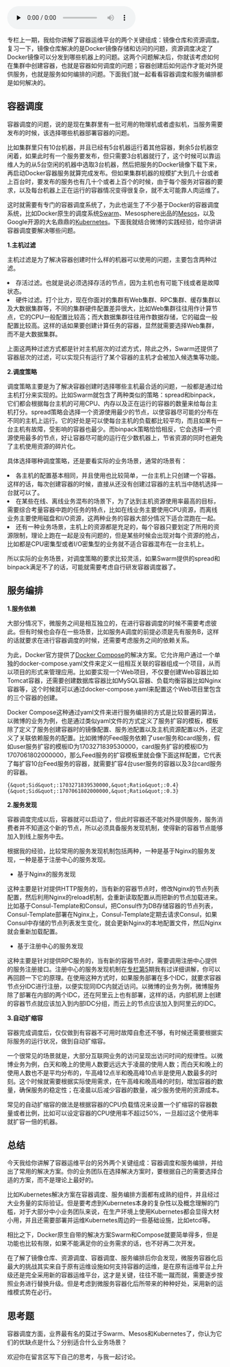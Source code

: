 <audio id="audio" title="27 | 微服务容器化运维：容器调度和服务编排" controls="" preload="none"><source id="mp3" src="https://static001.geekbang.org/resource/audio/71/30/710156dfa2483af3b52da23251ebe530.mp3"></audio>

专栏上一期，我给你讲解了容器运维平台的两个关键组成：镜像仓库和资源调度。复习一下，镜像仓库解决的是Docker镜像存储和访问的问题，资源调度决定了Docker镜像可以分发到哪些机器上的问题。这两个问题解决后，你就该考虑如何在集群中创建容器，也就是容器如何调度的问题；容器创建后如何运作才能对外提供服务，也就是服务如何编排的问题。下面我们就一起看看容器调度和服务编排都是如何解决的。

## 容器调度

容器调度的问题，说的是现在集群里有一批可用的物理机或者虚拟机，当服务需要发布的时候，该选择哪些机器部署容器的问题。

比如集群里只有10台机器，并且已经有5台机器运行着其他容器，剩余5台机器空闲着，如果此时有一个服务要发布，但只需要3台机器就行了，这个时候可以靠运维人为的从5台空闲的机器中选取3台机器，然后把服务的Docker镜像下载下来，再启动Docker容器服务就算完成发布。但如果集群机器的规模扩大到几十台或者上百台时，要发布的服务也有几十个或者上百个的时候，由于每个服务对容器的要求，以及每台机器上正在运行的容器情况变得很复杂，就不太可能靠人肉运维了。

这时就需要有专门的容器调度系统了，为此也诞生了不少基于Docker的容器调度系统，比如Docker原生的调度系统[Swarm](https://docs.docker.com/engine/swarm/)、Mesosphere出品的[Mesos](http://mesos.apache.org/)，以及Google开源的大名鼎鼎的[Kubernetes](https://kubernetes.io/)。下面我就结合微博的实践经验，给你讲讲容器调度要解决哪些问题。

**1.主机过滤**

主机过滤是为了解决容器创建时什么样的机器可以使用的问题，主要包含两种过滤。

<li>
存活过滤。也就是说必须选择存活的节点，因为主机也有可能下线或者是故障状态。
</li>
<li>
硬件过滤。打个比方，现在你面对的集群有Web集群、RPC集群、缓存集群以及大数据集群等，不同的集群硬件配置差异很大，比如Web集群往往用作计算节点，它的CPU一般配置比较高；而大数据集群往往用作数据存储，它的磁盘一般配置比较高。这样的话如果要创建计算任务的容器，显然就需要选择Web集群，而不是大数据集群。
</li>

上面这两种过滤方式都是针对主机层次的过滤方式，除此之外，Swarm还提供了容器层次的过滤，可以实现只有运行了某个容器的主机才会被加入候选集等功能。

**2.调度策略**

调度策略主要是为了解决容器创建时选择哪些主机最合适的问题，一般都是通过给主机打分来实现的。比如Swarm就包含了两种类似的策略：spread和binpack，它们都会根据每台主机的可用CPU、内存以及正在运行的容器的数量来给每台主机打分。spread策略会选择一个资源使用最少的节点，以使容器尽可能的分布在不同的主机上运行。它的好处是可以使每台主机的负载都比较平均，而且如果有一台主机有故障，受影响的容器也最少。而binpack策略恰恰相反，它会选择一个资源使用最多的节点，好让容器尽可能的运行在少数机器上，节省资源的同时也避免了主机使用资源的碎片化。

具体选择哪种调度策略，还是要看实际的业务场景，通常的场景有：

<li>
各主机的配置基本相同，并且使用也比较简单，一台主机上只创建一个容器。这样的话，每次创建容器的时候，直接从还没有创建过容器的主机当中随机选择一台就可以了。
</li>
<li>
在某些在线、离线业务混布的场景下，为了达到主机资源使用率最高的目标，需要综合考量容器中跑的任务的特点，比如在线业务主要使用CPU资源，而离线业务主要使用磁盘和I/O资源，这两种业务的容器大部分情况下适合混跑在一起。
</li>
<li>
还有一种业务场景，主机上的资源都是充足的，每个容器只要划定了所用的资源限制，理论上跑在一起是没有问题的，但是某些时候会出现对每个资源的抢占，比如都是CPU密集型或者I/O密集型的业务就不适合容器混布在一台主机上。
</li>

所以实际的业务场景，对调度策略的要求比较灵活，如果Swarm提供的spread和binpack满足不了的话，可能就需要考虑自行研发容器调度器了。

## 服务编排

**1.服务依赖**

大部分情况下，微服务之间是相互独立的，在进行容器调度的时候不需要考虑彼此。但有时候也会存在一些场景，比如服务A调度的前提必须是先有服务B，这样的话就要求在进行容器调度的时候，还需要考虑服务之间的依赖关系。

为此，Docker官方提供了[Docker Compose](https://github.com/docker/compose)的解决方案。它允许用户通过一个单独的docker-compose.yaml文件来定义一组相互关联的容器组成一个项目，从而以项目的形式来管理应用。比如要实现一个Web项目，不仅要创建Web容器比如Tomcat容器，还需要创建数据库容器比如MySQL容器、负载均衡容器比如Nginx容器等，这个时候就可以通过docker-compose.yaml来配置这个Web项目里包含的三个容器的创建。

Docker Compose这种通过yaml文件来进行服务编排的方式是比较普遍的算法，以微博的业务为例，也是通过类似yaml文件的方式定义了服务扩容的模板，模板除了定义了服务创建容器时的镜像配置、服务池配置以及主机资源配置以外，还定义了关联依赖服务的配置。比如微博的Feed服务依赖了user服务和card服务，假如user服务扩容的模板ID为1703271839530000，card服务扩容的模板ID为1707061802000000，那么Feed服务的扩容模板里就会像下面这样配置，它代表了每扩容10台Feed服务的容器，就需要扩容4台user服务的容器以及3台card服务的容器。

```
{&quot;Sid&quot;:1703271839530000,&quot;Ratio&quot;:0.4}
{&quot;Sid&quot;:1707061802000000,&quot;Ratio&quot;:0.3}

```

**2.服务发现**

容器调度完成以后，容器就可以启动了，但此时容器还不能对外提供服务，服务消费者并不知道这个新的节点，所以必须具备服务发现机制，使得新的容器节点能够加入到线上服务中去。

根据我的经验，比较常用的服务发现机制包括两种，一种是基于Nginx的服务发现，一种是基于注册中心的服务发现。

- 基于Nginx的服务发现

这种主要是针对提供HTTP服务的，当有新的容器节点时，修改Nginx的节点列表配置，然后利用Nginx的reload机制，会重新读取配置从而把新的节点加载进来。比如基于Consul-Template和Consul，把Consul作为DB存储容器的节点列表，Consul-Template部署在Nginx上，Consul-Template定期去请求Consul，如果Consul中存储的节点列表发生变化，就会更新Nginx的本地配置文件，然后Nginx就会重新加载配置。

- 基于注册中心的服务发现

这种主要是针对提供RPC服务的，当有新的容器节点时，需要调用注册中心提供的服务注册接口。注册中心的服务发现机制在[专栏第5](http://time.geekbang.org/column/article/14603)期我有过详细讲解，你可以再回顾一下它的原理。在使用这种方式时，如果服务部署在多个IDC，就要求容器节点分IDC进行注册，以便实现同IDC内就近访问。以微博的业务为例，微博服务除了部署在内部的两个IDC，还在阿里云上也有部署，这样的话，内部机房上创建的容器节点就应该加入到内部IDC分组，而云上的节点应该加入到阿里云的IDC。

**3.自动扩缩容**

容器完成调度后，仅仅做到有容器不可用时故障自愈还不够，有时候还需要根据实际服务的运行状况，做到自动扩缩容。

一个很常见的场景就是，大部分互联网业务的访问呈现出访问时间的规律性。以微博业务为例，白天和晚上的使用人数要远远大于凌晨的使用人数；而白天和晚上的使用人数也不是平均分布的，午高峰12点半和晚高峰10点半是使用人数最多的时刻。这个时候就需要根据实际使用需求，在午高峰和晚高峰的时刻，增加容器的数量，确保服务的稳定性；在凌晨以后减少容器的数量，减少服务使用的资源成本。

常见的自动扩缩容的做法是根据容器的CPU负载情况来设置一个扩缩容的容器数量或者比例，比如可以设定容器的CPU使用率不超过50%，一旦超过这个使用率就扩容一倍的机器。

## 总结

今天我给你讲解了容器运维平台的另外两个关键组成：容器调度和服务编排，并给出了常用的解决方案。你的业务团队在选择解决方案时，要根据自己的需要选择合适的方案，而不是理论上最好的。

比如Kubernetes解决方案在容器调度、服务编排方面都有成熟的组件，并且经过大业务量的实际验证。但是要考虑到Kubernetes本身的复杂性以及概念理解的门槛，对于大部分中小业务团队来说，在生产环境上使用Kubernetes都会显得大材小用，并且还需要部署并运维Kubernetes周边的一些基础设施，比如etcd等。

相比之下，Docker原生自带的解决方案Swarm和Compose就要简单得多，但是功能也比较有限，如果不能满足你的业务需求的话，也不好再二次开发。

在了解了镜像仓库、资源调度、容器调度、服务编排后你会发现，微服务容器化后最大的挑战其实来自于原有运维设施如何支持容器的运维，是在原有运维平台上升级还是完全采用新的容器运维平台，这才是关键，往往不能一蹴而就，需要逐步按照业务进行替换升级。但是考虑到微服务容器化后所带来的种种好处，采用新的运维模式势在必行。

## 思考题

容器调度方面，业界最有名的莫过于Swarm、Mesos和Kubernetes了，你认为它们的优缺点是什么？分别适合什么业务场景？

欢迎你在留言区写下自己的思考，与我一起讨论。


